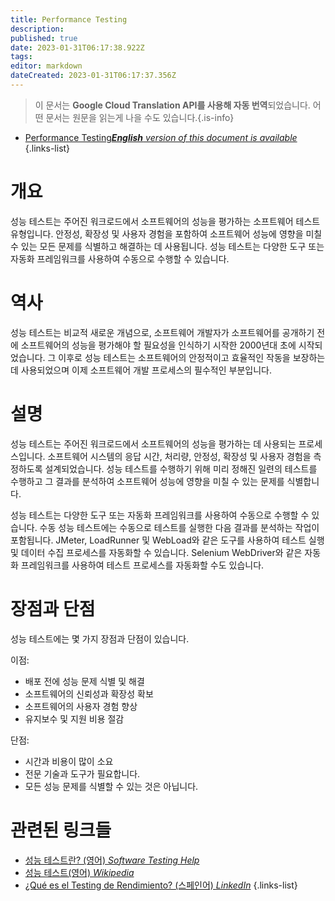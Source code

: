 ```yaml
---
title: Performance Testing
description: 
published: true
date: 2023-01-31T06:17:38.922Z
tags: 
editor: markdown
dateCreated: 2023-01-31T06:17:37.356Z
---
```


> 이 문서는 **Google Cloud Translation API를 사용해 자동 번역**되었습니다.
어떤 문서는 원문을 읽는게 나을 수도 있습니다.{.is-info}
- [Performance Testing***English** version of this document is available*](/en/Knowledge-base/Dictionary/performance-testing)
{.links-list}

  
# 개요
성능 테스트는 주어진 워크로드에서 소프트웨어의 성능을 평가하는 소프트웨어 테스트 유형입니다. 안정성, 확장성 및 사용자 경험을 포함하여 소프트웨어 성능에 영향을 미칠 수 있는 모든 문제를 식별하고 해결하는 데 사용됩니다. 성능 테스트는 다양한 도구 또는 자동화 프레임워크를 사용하여 수동으로 수행할 수 있습니다.

# 역사
성능 테스트는 비교적 새로운 개념으로, 소프트웨어 개발자가 소프트웨어를 공개하기 전에 소프트웨어의 성능을 평가해야 할 필요성을 인식하기 시작한 2000년대 초에 시작되었습니다. 그 이후로 성능 테스트는 소프트웨어의 안정적이고 효율적인 작동을 보장하는 데 사용되었으며 이제 소프트웨어 개발 프로세스의 필수적인 부분입니다.

# 설명
성능 테스트는 주어진 워크로드에서 소프트웨어의 성능을 평가하는 데 사용되는 프로세스입니다. 소프트웨어 시스템의 응답 시간, 처리량, 안정성, 확장성 및 사용자 경험을 측정하도록 설계되었습니다. 성능 테스트를 수행하기 위해 미리 정해진 일련의 테스트를 수행하고 그 결과를 분석하여 소프트웨어 성능에 영향을 미칠 수 있는 문제를 식별합니다.

성능 테스트는 다양한 도구 또는 자동화 프레임워크를 사용하여 수동으로 수행할 수 있습니다. 수동 성능 테스트에는 수동으로 테스트를 실행한 다음 결과를 분석하는 작업이 포함됩니다. JMeter, LoadRunner 및 WebLoad와 같은 도구를 사용하여 테스트 실행 및 데이터 수집 프로세스를 자동화할 수 있습니다. Selenium WebDriver와 같은 자동화 프레임워크를 사용하여 테스트 프로세스를 자동화할 수도 있습니다.

# 장점과 단점
성능 테스트에는 몇 가지 장점과 단점이 있습니다.

이점:
- 배포 전에 성능 문제 식별 및 해결
- 소프트웨어의 신뢰성과 확장성 확보
- 소프트웨어의 사용자 경험 향상
- 유지보수 및 지원 비용 절감

단점:
- 시간과 비용이 많이 소요
- 전문 기술과 도구가 필요합니다.
- 모든 성능 문제를 식별할 수 있는 것은 아닙니다.

# 관련된 링크들
- [성능 테스트란? (영어) *Software Testing Help*](https://www.softwaretestinghelp.com/performance-testing/)
- [성능 테스트(영어) *Wikipedia*](https://en.wikipedia.org/wiki/Performance_testing)
- [¿Qué es el Testing de Rendimiento? (스페인어) *LinkedIn*](https://www.linkedin.com/pulse/qu%C3%A9-es-el-testing-de-rendimiento-juan-c%C3%A1rdenas/)
{.links-list}